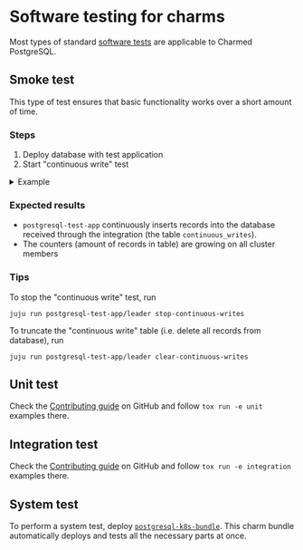 # Software testing for charms

Most types of standard [software tests](https://en.wikipedia.org/wiki/Software_testing) are applicable to Charmed PostgreSQL.

## Smoke test

This type of test ensures that basic functionality works over a short amount of time.

### Steps

1. Deploy database with test application
2. Start "continuous write" test

<details><summary>Example</summary>

```text
juju add-model smoke-test

juju deploy postgresql-k8s --trust --channel 14/edge
juju scale-application postgresql-k8s 3 # (optional)

juju deploy postgresql-test-app
juju integrate postgresql-test-app:first-database postgresql-k8s

# Start "continuous write" test:
juju run postgresql-test-app/leader start-continuous-writes

export user=operator
export pass=$(juju run postgresql-k8s/leader get-password username=${user} | yq '.. | select(. | has("password")).password')
export relname=first-database
export ip=$(juju show-unit postgresql-k8s/0 --endpoint database | yq '.. | select(. | has("public-address")).public-address')
export db=$(juju show-unit postgresql-k8s/0 --endpoint database | yq '.. | select(. | has("database")).database')
export relid=$(juju show-unit postgresql-k8s/0 --endpoint database | yq '.. | select(. | has("relation-id")).relation-id')
export query="select count(*) from continuous_writes"

watch -n1 -x juju run postgresql-test-app/leader run-sql dbname=${db} query="${query}" relation-id=${relid} relation-name=${relname}

# OR

watch -n1 -x juju ssh --container postgresql postgresql-k8s/leader "psql postgresql://${user}:${pass}@${ip}:5432/${db} -c \"${query}\""

# Watch that the counter is growing!
```
</details>

### Expected results

* `postgresql-test-app` continuously inserts records into the database received through the integration (the table `continuous_writes`).
* The counters (amount of records in table) are growing on all cluster members

### Tips

To stop the "continuous write" test, run

```text
juju run postgresql-test-app/leader stop-continuous-writes
```

To truncate the "continuous write" table (i.e. delete all records from database), run

```text
juju run postgresql-test-app/leader clear-continuous-writes
```

## Unit test
Check the [Contributing guide](https://github.com/canonical/postgresql-k8s-operator/blob/main/CONTRIBUTING.md#testing) on GitHub and follow `tox run -e unit` examples there.

## Integration test
Check the [Contributing guide](https://github.com/canonical/postgresql-k8s-operator/blob/main/CONTRIBUTING.md#testing) on GitHub and follow `tox run -e integration` examples there.

## System test
To perform a system test, deploy [`postgresql-k8s-bundle`](https://charmhub.io/postgresql-k8s-bundle). This charm bundle automatically deploys and tests all the necessary parts at once.

